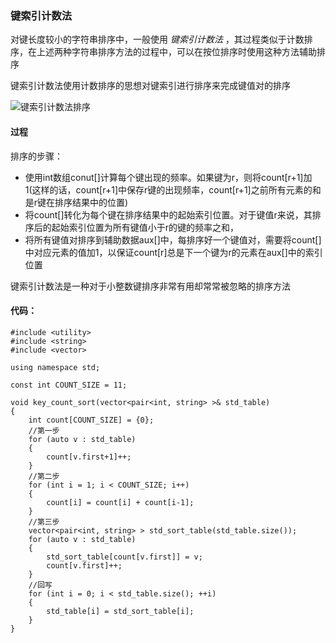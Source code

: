 ### 键索引计数法

对键长度较小的字符串排序中，一般使用 *键索引计数法* ，其过程类似于计数排序，在上述两种字符串排序方法的过程中，可以在按位排序时使用这种方法辅助排序

键索引计数法使用计数排序的思想对键索引进行排序来完成键值对的排序

![键索引计数法排序](img/key_count_sort.png)

#### 过程

排序的步骤：

- 使用int数组conut[]计算每个键出现的频率。如果键为r，则将count[r+1]加1(这样的话，count[r+1]中保存r键的出现频率，count[r+1]之前所有元素的和是r键在排序结果中的位置)
- 将count[]转化为每个键在排序结果中的起始索引位置。对于键值r来说，其排序后的起始索引位置为所有键值小于r的键的频率之和，
- 将所有键值对排序到辅助数据aux[]中，每排序好一个键值对，需要将count[]中对应元素的值加1，以保证count[r]总是下一个键为r的元素在aux[]中的索引位置

键索引计数法是一种对于小整数键排序非常有用却常常被忽略的排序方法


#### 代码：

```
#include <utility>
#include <string>
#include <vector>

using namespace std;

const int COUNT_SIZE = 11;

void key_count_sort(vector<pair<int, string> >& std_table)
{
    int count[COUNT_SIZE] = {0};
    //第一步
    for (auto v : std_table)
    {
        count[v.first+1]++;
    }
    //第二步
    for (int i = 1; i < COUNT_SIZE; i++)
    {
        count[i] = count[i] + count[i-1];
    }
    //第三步
    vector<pair<int, string> > std_sort_table(std_table.size());
    for (auto v : std_table)
    {
        std_sort_table[count[v.first]] = v;
        count[v.first]++;
    }
    //回写
    for (int i = 0; i < std_table.size(); ++i)
    {
        std_table[i] = std_sort_table[i];
    }
}

```
